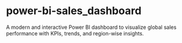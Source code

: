 # power-bi-sales_dashboard
A modern and interactive Power BI dashboard to visualize global sales performance with KPIs, trends, and region-wise insights.
